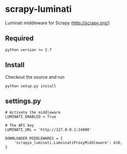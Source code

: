 # scrapy-luminati

Luminati middleware for Scrapy (http://scrapy.org/)

Required
--------

    python version >= 2.7


Install
--------

Checkout the source and run

    python setup.py install


settings.py
-----------

    # Activate the middleware
    LUMINATI_ENABLED = True
    
    # The API key 
    LUMINATI_URL = 'http://127.0.0.1:24000'

    DOWNLOADER_MIDDLEWARES = {
        'scrapyx_luminati.LumninatiProxyMiddleware': 610,
    }
